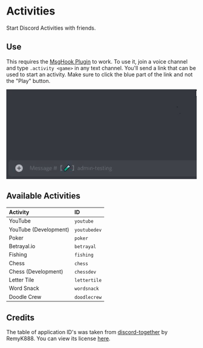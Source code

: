 # Activities

Start Discord Activities with friends.

## Use

This requires the [MsgHook Plugin] to work.
To use it, join a voice channel and type `.activity <game>` in any text channel.
You'll send a link that can be used to start an activity.
Make sure to click the blue part of the link and not the "Play" button.

![Demo](img/demo.gif)

## Available Activities

| Activity              | ID           |
| :-------------------- | :----------- |
| YouTube               | `youtube`    |
| YouTube (Development) | `youtubedev` |
| Poker                 | `poker`      |
| Betrayal.io           | `betrayal`   |
| Fishing               | `fishing`    |
| Chess                 | `chess`      |
| Chess (Development)   | `chessdev`   |
| Letter Tile           | `lettertile` |
| Word Snack            | `wordsnack`  |
| Doodle Crew           | `doodlecrew` |

## Credits

The table of application ID's was taken from [discord-together] by RemyK888.
You can view its license [here](https://github.com/RemyK888/discord-together/blob/main/LICENSE).

[msghook plugin]: https://github.com/MysteryBlokHed/BetterDiscordPlugins/blob/master/plugins/MsgHook
[discord-together]: https://github.com/RemyK888/discord-together/blob/main/src/DiscordTogether.js
